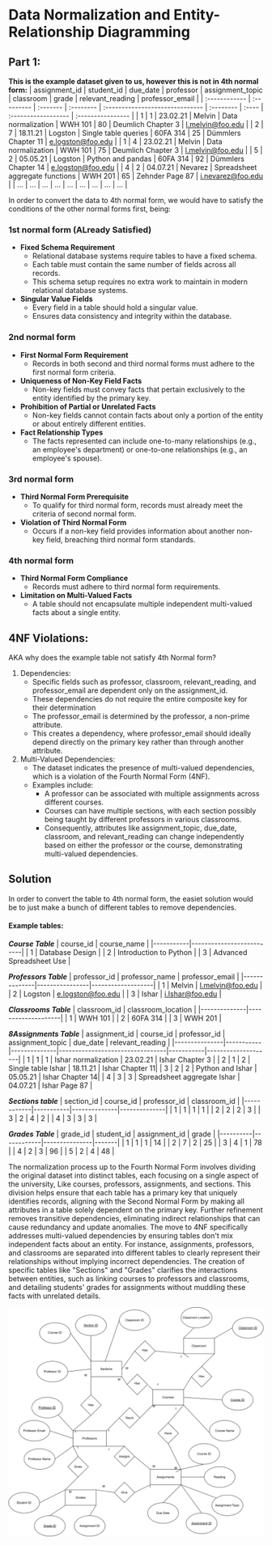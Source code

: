 # Data Normalization and Entity-Relationship Diagramming
## Part 1:

**This is the example dataset given to us, however this is not in 4th normal form:**
| assignment_id | student_id | due_date | professor | assignment_topic                | classroom | grade | relevant_reading    | professor_email   |
| :------------ | :--------- | :------- | :-------- | :------------------------------ | :-------- | :---- | :------------------ | :---------------- |
| 1             | 1          | 23.02.21 | Melvin    | Data normalization              | WWH 101   | 80    | Deumlich Chapter 3  | l.melvin@foo.edu  |
| 2             | 7          | 18.11.21 | Logston   | Single table queries            | 60FA 314  | 25    | Dümmlers Chapter 11 | e.logston@foo.edu |
| 1             | 4          | 23.02.21 | Melvin    | Data normalization              | WWH 101   | 75    | Deumlich Chapter 3  | l.melvin@foo.edu  |
| 5             | 2          | 05.05.21 | Logston   | Python and pandas               | 60FA 314  | 92    | Dümmlers Chapter 14 | e.logston@foo.edu |
| 4             | 2          | 04.07.21 | Nevarez   | Spreadsheet aggregate functions | WWH 201   | 65    | Zehnder Page 87     | i.nevarez@foo.edu |
| ...           | ...        | ...      | ...       | ...                             | ...       | ...   | ...                 | ...               |

In order to convert the data to 4th normal form, we would have to satisfy the conditions of the other normal forms first, being:
### 1st normal form (ALready Satisfied)
- **Fixed Schema Requirement**
  - Relational database systems require tables to have a fixed schema.
  - Each table must contain the same number of fields across all records.
  - This schema setup requires no extra work to maintain in modern relational database systems.
- **Singular Value Fields**
  - Every field in a table should hold a singular value.
  - Ensures data consistency and integrity within the database.

### 2nd normal form
- **First Normal Form Requirement**
  - Records in both second and third normal forms must adhere to the first normal form criteria.
- **Uniqueness of Non-Key Field Facts**
  - Non-key fields must convey facts that pertain exclusively to the entity identified by the primary key.
- **Prohibition of Partial or Unrelated Facts**
  - Non-key fields cannot contain facts about only a portion of the entity or about entirely different entities.
- **Fact Relationship Types**
  - The facts represented can include one-to-many relationships (e.g., an employee's department) or one-to-one relationships (e.g., an employee's spouse).

### 3rd normal form
- **Third Normal Form Prerequisite**
  - To qualify for third normal form, records must already meet the criteria of second normal form.
- **Violation of Third Normal Form**
  - Occurs if a non-key field provides information about another non-key field, breaching third normal form standards.

### 4th normal form
- **Third Normal Form Compliance**
  - Records must adhere to third normal form requirements.
- **Limitation on Multi-Valued Facts**
  - A table should not encapsulate multiple independent multi-valued facts about a single entity.

## 4NF Violations:
AKA why does the example table not satisfy 4th Normal form?
1. Dependencies:
   - Specific fields such as professor, classroom, relevant_reading, and professor_email are dependent only on the assignment_id.
   - These dependencies do not require the entire composite key for their determination
   - The professor_email is determined by the professor, a non-prime attribute.
   - This creates a dependency, where professor_email should ideally depend directly on the primary key rather than through another attribute.
3. Multi-Valued Dependencies:
   - The dataset indicates the presence of multi-valued dependencies, which is a violation of the Fourth Normal Form (4NF).
   - Examples include:
     - A professor can be associated with multiple assignments across different courses.
     - Courses can have multiple sections, with each section possibly being taught by different professors in various classrooms.
     - Consequently, attributes like assignment_topic, due_date, classroom, and relevant_reading can change independently based on either the professor or the course, demonstrating multi-valued dependencies.

## Solution
In order to convert the table to 4th normal form, the easiet solution would be to just make a bunch of different tables to remove dependencies.
#### Example tables:
***Course Table***
| course_id | course_name              |
|-----------|--------------------------|
| 1         | Database Design          |
| 2         | Introduction to Python   |
| 3         | Advanced Spreadsheet Use |

***Professors Table***
| professor_id | professor_name | professor_email   |
|--------------|----------------|-------------------|
| 1            | Melvin         | l.melvin@foo.edu  |
| 2            | Logston        | e.logston@foo.edu |
| 3            | Ishar          | i.Ishar@foo.edu   |

***Classrooms Table***
| classroom_id | classroom_location |
|--------------|--------------------|
| 1            | WWH 101            |
| 2            | 60FA 314           |
| 3            | WWH 201            |

***8Assignments Table***
| assignment_id | course_id | professor_id | assignment_topic                | due_date  | relevant_reading   |
|---------------|-----------|--------------|---------------------------------|-----------|--------------------|
| 1             | 1         | 1            | Ishar normalization              | 23.02.21  | Ishar Chapter 3 |
| 2             | 1         | 2            | Single table Ishar            | 18.11.21  | Ishar Chapter 11|
| 3             | 2         | 2            | Python and Ishar               | 05.05.21  | Ishar Chapter 14|
| 4             | 3         | 3            | Spreadsheet aggregate Ishar | 04.07.21  | Ishar Page 87    |

***Sections table***
| section_id | course_id | professor_id | classroom_id |
|------------|-----------|--------------|--------------|
| 1          | 1         | 1            | 1            |
| 2          | 2         | 2            | 3            |
| 3          | 2         | 4            | 2            |
| 4          | 3         | 3            | 3            |

***Grades Table***
| grade_id | student_id | assignment_id | grade |
|----------|------------|---------------|-------|
| 1        | 1          | 1             | 14    |
| 2        | 7          | 2             | 25    |
| 3        | 4          | 1             | 78    |
| 4        | 2          | 3             | 96    |
| 5        | 2          | 4             | 48    |


The normalization process up to the Fourth Normal Form involves dividing the original dataset into distinct tables, each focusing on a single aspect of the university, Like courses, professors, assignments, and sections. This division helps ensure that each table has a primary key that uniquely identifies records, aligning with the Second Normal Form by making all attributes in a table solely dependent on the primary key. Further refinement removes transitive dependencies, eliminating indirect relationships that can cause redundancy and update anomalies.
The move to 4NF specifically addresses multi-valued dependencies by ensuring tables don't mix independent facts about an entity. For instance, assignments, professors, and classrooms are separated into different tables to clearly represent their relationships without implying incorrect dependencies. The creation of specific tables like "Sections" and "Grades" clarifies the interactions between entities, such as linking courses to professors and classrooms, and detailing students' grades for assignments without muddling these facts with unrelated details.

![ER Diagram](./images/ERdiagram.drawio.svg)


